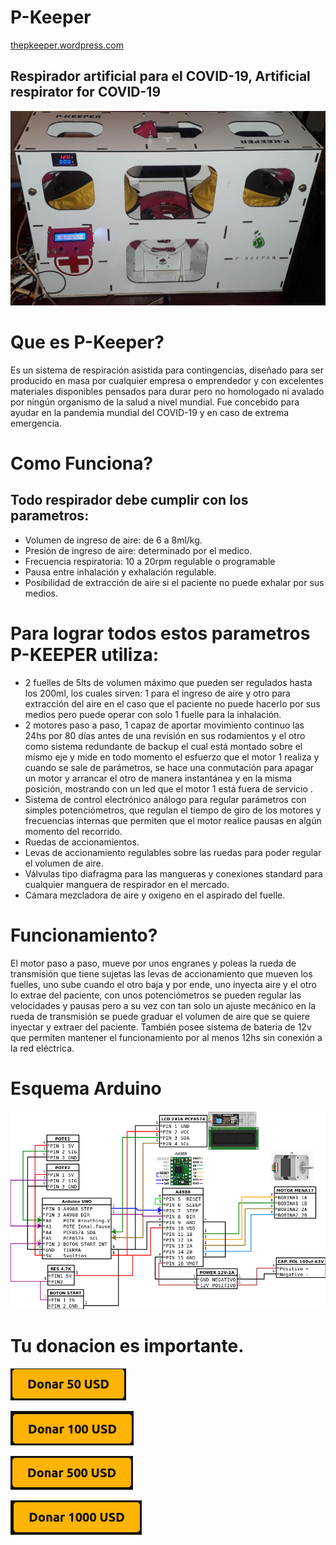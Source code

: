 # P-Keeper
[thepkeeper.wordpress.com](https://thepkeeper.wordpress.com/)

## Respirador artificial para el COVID-19, Artificial respirator for COVID-19

![](images/pkeeper1.jpeg)

# Que es P-Keeper?

Es un sistema de respiración asistida para contingencias, diseñado para ser producido en masa por cualquier empresa o emprendedor y con excelentes materiales disponibles pensados para durar pero no homologado ni avalado por ningún organismo de la salud a nivel mundial. Fue concebido para ayudar en la pandemia mundial del COVID-19 y en caso de extrema emergencia.

# Como Funciona?
## Todo respirador debe cumplir con los parametros:

- Volumen de ingreso de aire: de 6 a 8ml/kg.
- Presión de ingreso de aire: determinado por el medico.
- Frecuencia respiratoria: 10 a 20rpm regulable o programable
- Pausa entre inhalación y exhalación regulable.
- Posibilidad de extracción de aire si el paciente no puede exhalar por sus medios.

# Para lograr todos estos parametros P-KEEPER utiliza:

- 2 fuelles de 5lts de volumen máximo que pueden ser regulados hasta los 200ml, los cuales sirven: 1 para el ingreso de aire y otro para extracción del aire en el caso que el paciente no puede hacerlo por sus medios pero puede operar con solo 1 fuelle para la inhalación.
- 2 motores paso a paso, 1 capaz de aportar movimiento continuo las 24hs por 80 días antes de una revisión en sus rodamientos y el otro como sistema redundante de backup el cual está montado sobre el mismo eje y mide en todo momento el esfuerzo que el motor 1 realiza y cuando se sale de parámetros, se hace una conmutación para apagar un motor y arrancar el otro de manera instantánea y en la misma posición, mostrando con un led que el motor 1 está fuera de servicio .
- Sistema de control electrónico análogo para regular parámetros con simples potenciómetros, que regulan el tiempo de giro de los motores y frecuencias internas que permiten que el motor realice pausas en algún momento del recorrido.
- Ruedas de accionamientos.
- Levas de accionamiento regulables sobre las ruedas para poder regular el volumen de aire.
- Válvulas tipo diafragma para las mangueras y conexiones standard para cualquier manguera de respirador en el mercado.
- Cámara mezcladora de aire y oxigeno en el aspirado del fuelle.

# Funcionamiento?

El motor paso a paso, mueve por unos engranes y poleas la rueda de transmisión que tiene sujetas las levas de accionamiento que mueven los fuelles, uno sube cuando el otro baja y por ende, uno inyecta aire y el otro lo extrae del paciente, con unos potenciómetros se pueden regular las velocidades y pausas pero a su vez con tan solo un ajuste mecánico en la rueda de transmisión se puede graduar el volumen de aire que se quiere inyectar y extraer del paciente. También posee sistema de bateria de 12v que permiten mantener el funcionamiento por al menos 12hs sin conexión a la red eléctrica.

# Esquema Arduino

![](schematic.png)

# Tu donacion es importante.

[![MP 50 Donate Button](images/donar50.png)](https://www.mercadopago.com.ar/checkout/v1/redirect?pref_id=51834467-b68b30ba-cf1f-4a6f-ab7c-61168bebfa8b)

[![MP 100 Donate Button](images/donar100.png)](https://www.mercadopago.com.ar/checkout/v1/redirect?pref_id=51834467-e1bbad45-b30b-48c3-a3cd-1f066ffff9e0)

[![MP 500 Donate Button](images/donar500.png)](https://www.mercadopago.com.ar/checkout/v1/redirect?pref_id=51834467-1f20acdd-35a0-4b01-af16-70227fb802b1)

[![MP 1000 Donate Button](images/donar1000.png)](https://www.mercadopago.com.ar/checkout/v1/redirect?pref_id=51834467-9a8c5bf6-71cb-4cd0-aa24-7966df1e3508)

